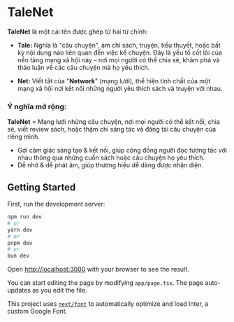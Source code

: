 # **TaleNet**

**TaleNet** là một cái tên được ghép từ hai từ chính:

- **Tale:** Nghĩa là "câu chuyện", ám chỉ sách, truyện, tiểu thuyết, hoặc bất kỳ nội dung nào liên quan đến việc kể chuyện. Đây là yếu tố cốt lõi của nền tảng mạng xã hội này – nơi mọi người có thể chia sẻ, khám phá và thảo luận về các câu chuyện mà họ yêu thích.

- **Net:** Viết tắt của "**Network**" (mạng lưới), thể hiện tính chất của một mạng xã hội nơi kết nối những người yêu thích sách và truyện với nhau.

### **Ý nghĩa mở rộng:**
**TaleNet** = Mạng lưới những câu chuyện, nơi mọi người có thể kết nối, chia sẻ, viết review sách, hoặc thậm chí sáng tác và đăng tải câu chuyện của riêng mình.
- Gợi cảm giác sáng tạo & kết nối, giúp cộng đồng người đọc tương tác với nhau thông qua những cuốn sách hoặc câu chuyện họ yêu thích.
- Dễ nhớ & dễ phát âm, giúp thương hiệu dễ dàng được nhận diện.
## Getting Started

First, run the development server:
```bash
npm run dev
# or
yarn dev
# or
pnpm dev
# or
bun dev
```

Open [http://localhost:3000](http://localhost:3000) with your browser to see the result.

You can start editing the page by modifying `app/page.tsx`. The page auto-updates as you edit the file.

This project uses [`next/font`](https://nextjs.org/docs/basic-features/font-optimization) to automatically optimize and load Inter, a custom Google Font.